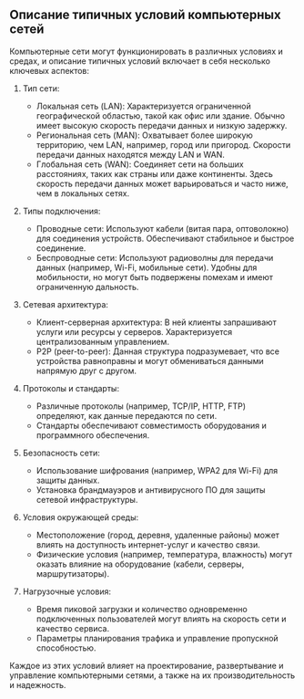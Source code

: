 ## Описание типичных условий компьютерных сетей
Компьютерные сети могут функционировать в различных условиях и средах, и описание типичных условий включает в себя несколько ключевых аспектов:

1. Тип сети:
    - Локальная сеть (LAN): Характеризуется ограниченной географической областью, такой как офис или здание. Обычно имеет высокую скорость передачи данных и низкую задержку.
    - Региональная сеть (MAN): Охватывает более широкую территорию, чем LAN, например, город или пригород. Скорости передачи данных находятся между LAN и WAN.
    - Глобальная сеть (WAN): Соединяет сети на больших расстояниях, таких как страны или даже континенты. Здесь скорость передачи данных может варьироваться и часто ниже, чем в локальных сетях.

2. Типы подключения:
    - Проводные сети: Используют кабели (витая пара, оптоволокно) для соединения устройств. Обеспечивают стабильное и быстрое соединение.
    - Беспроводные сети: Используют радиоволны для передачи данных (например, Wi-Fi, мобильные сети). Удобны для мобильности, но могут быть подвержены помехам и имеют ограниченную дальность.

3. Сетевая архитектура:
    - Клиент-серверная архитектура: В ней клиенты запрашивают услуги или ресурсы у серверов. Характеризуется централизованным управлением.
    - P2P (peer-to-peer): Данная структура подразумевает, что все устройства равноправны и могут обмениваться данными напрямую друг с другом.

4. Протоколы и стандарты:
    - Различные протоколы (например, TCP/IP, HTTP, FTP) определяют, как данные передаются по сети.
    - Стандарты обеспечивают совместимость оборудования и программного обеспечения.

5. Безопасность сети:
    - Использование шифрования (например, WPA2 для Wi-Fi) для защиты данных.
    - Установка брандмауэров и антивирусного ПО для защиты сетевой инфраструктуры.

6. Условия окружающей среды:
    - Местоположение (город, деревня, удаленные районы) может влиять на доступность интернет-услуг и качество связи.
    - Физические условия (например, температура, влажность) могут оказать влияние на оборудование (кабели, серверы, маршрутизаторы).

7. Нагрузочные условия:
    - Время пиковой загрузки и количество одновременно подключенных пользователей могут влиять на скорость сети и качество сервиса.
    - Параметры планирования трафика и управление пропускной способностью.

Каждое из этих условий влияет на проектирование, развертывание и управление компьютерными сетями, а также на их производительность и надежность.
